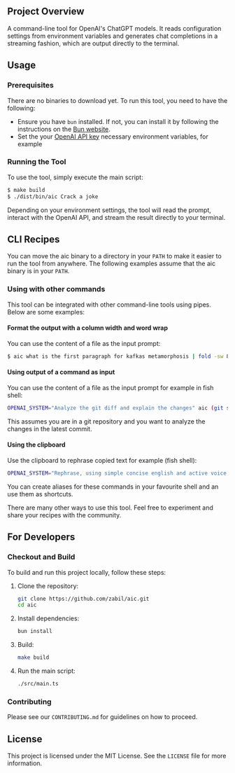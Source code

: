 
## Project Overview

A command-line tool for OpenAI's ChatGPT models. It reads configuration settings from environment variables and generates chat completions in a streaming fashion, which are output directly to the terminal.

## Usage

### Prerequisites

There are no binaries to download yet. To run this tool, you need to have the following:

- Ensure you have `bun` installed. If not, you can install it by following the instructions on the [Bun website](https://bun.sh/).
- Set the your [OpenAI API key](https://platform.openai.com/docs/quickstart/step-2-set-up-your-api-key) necessary environment variables, for example

### Running the Tool

To use the tool, simply execute the main script:

```bash
$ make build
$ ./dist/bin/aic Crack a joke
```

Depending on your environment settings, the tool will read the prompt, interact with the OpenAI API, and stream the result directly to your terminal.

## CLI Recipes

You can move the aic binary to a directory in your `PATH` to make it easier to run the tool from anywhere. The following examples assume that the aic binary is in your `PATH`.

### Using with other commands

This tool can be integrated with other command-line tools using pipes. Below are some examples:

#### Format the output with a column width and word wrap

You can use the content of a file as the input prompt:
```bash
$ aic what is the first paragraph for kafkas metamorphosis | fold -sw 80
```

#### Using output of a command as input

You can use the content of a file as the input prompt for example in fish shell:
```bash
OPENAI_SYSTEM="Analyze the git diff and explain the changes" aic (git show)
```

This assumes you are in a git repository and you want to analyze the changes in the latest commit.

#### Using the clipboard

Use the clipboard to rephrase copied text for example (fish shell):
```bash
OPENAI_SYSTEM="Rephrase, using simple concise english and active voice possible" aic (pbpaste)
```

You can create aliases for these commands in your favourite shell and an use them as shortcuts.

There are many other ways to use this tool. Feel free to experiment and share your recipes with the community.

## For Developers

### Checkout and Build

To build and run this project locally, follow these steps:

1. Clone the repository:
   ```bash
   git clone https://github.com/zabil/aic.git
   cd aic
   ```

2. Install dependencies:
   ```bash
   bun install
   ```

3. Build:
   ```bash
   make build
   ```

4. Run the main script:
   ```bash
   ./src/main.ts
   ```

### Contributing

Please see our `CONTRIBUTING.md` for guidelines on how to proceed.

## License

This project is licensed under the MIT License. See the `LICENSE` file for more information.
